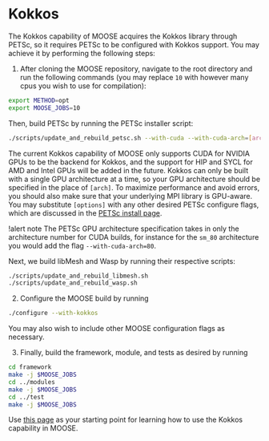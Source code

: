 # Kokkos

The Kokkos capability of MOOSE acquires the Kokkos library through PETSc, so it requires PETSc to be configured with Kokkos support. You may achieve it by performing the following steps:

1. After cloning the MOOSE repository, navigate to the root directory and run the following commands (you may replace `10` with however many cpus you wish to use for compilation):

```bash
export METHOD=opt
export MOOSE_JOBS=10
```

Then, build PETSc by running the PETSc installer script:

```bash
./scripts/update_and_rebuild_petsc.sh --with-cuda --with-cuda-arch=[arch] --download-kokkos --download-kokkos-kernels --download-slate [options]
```

The current Kokkos capability of MOOSE only supports CUDA for NVIDIA GPUs to be the backend for Kokkos, and the support for HIP and SYCL for AMD and Intel GPUs will be added in the future. Kokkos can only be built with a single GPU architecture at a time, so your GPU architecture should be specified in the place of `[arch]`. To maximize performance and avoid errors, you should also make sure that your underlying MPI library is GPU-aware. You may substitute `[options]` with any other desired PETSc configure flags, which are discussed in the [PETSc install page](https://petsc.org/release/install/install).

!alert note
The PETSc GPU architecture specification takes in only the architecture number for CUDA builds, for instance for the `sm_80` architecture you would add the flag `--with-cuda-arch=80`.


Next, we build libMesh and Wasp by running their respective scripts:

```bash
./scripts/update_and_rebuild_libmesh.sh
./scripts/update_and_rebuild_wasp.sh
```

2. Configure the MOOSE build by running

```bash
./configure --with-kokkos
```

You may also wish to include other MOOSE configuration flags as necessary.

3. Finally, build the framework, module, and tests as desired by running

```bash
cd framework
make -j $MOOSE_JOBS
cd ../modules
make -j $MOOSE_JOBS
cd ../test
make -j $MOOSE_JOBS
```

Use [this page](syntax/Kokkos/index.md) as your starting point for learning how to use the Kokkos capability in MOOSE.
